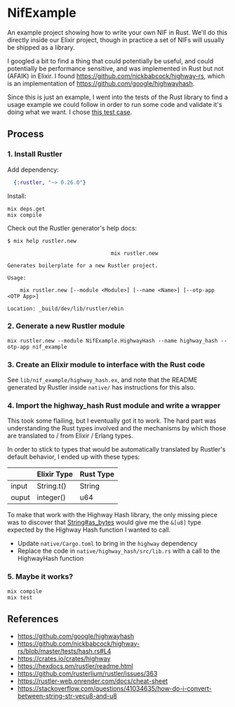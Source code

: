 # NifExample

An example project showing how to write your own NIF in Rust. We'll do this directly inside our Elixir project, though in practice a set of NIFs will usually be shipped as a library.

I googled a bit to find a thing that could potentially be useful, and could potentially be performance sensitive, and was implemented in Rust but not (AFAIK) in Elixir. I found https://github.com/nickbabcock/highway-rs, which is an implementation of https://github.com/google/highwayhash.

Since this is just an example, I went into the tests of the Rust library to find a usage example we could follow in order to run some code and validate it's doing what we want. I chose [this test case](https://github.com/nickbabcock/highway-rs/blob/master/tests/hash.rs#L4-L8).


## Process

### 1. Install Rustler

Add dependency:
```elixir
  {:rustler, "~> 0.26.0"}
```

Install:
```shell
mix deps.get
mix compile
```

Check out the Rustler generator's help docs:
```shell
$ mix help rustler.new

                                 mix rustler.new

Generates boilerplate for a new Rustler project.

Usage:

    mix rustler.new [--module <Module>] [--name <Name>] [--otp-app <OTP App>]

Location: _build/dev/lib/rustler/ebin
```


### 2. Generate a new Rustler module
```
mix rustler.new --module NifExample.HighwayHash --name highway_hash --otp-app nif_example
```


### 3. Create an Elixir module to interface with the Rust code
See `lib/nif_example/highway_hash.ex`, and note that the README generated by Rustler inside `native/` has instructions for this also.


### 4. Import the highway_hash Rust module and write a wrapper

This took some flailing, but I eventually got it to work. The hard part was understanding the Rust types involved and the mechanisms by which those are translated to / from Elixir / Erlang types.

In order to stick to types that would be automatically translated by Rustler's default behavior, I ended up with these types:

|       | Elixir Type | Rust Type |
| ----- | ----------- | --------- |
| input | String.t()  | String    |
| ouput | integer()   | u64       |

To make that work with the Highway Hash library, the only missing piece was to discover that [String#as_bytes](https://doc.rust-lang.org/std/string/struct.String.html#method.as_bytes) would give me the `&[u8]` type expected by the Highway Hash function I wanted to call.

- Update `native/Cargo.toml` to bring in the `highway` dependency
- Replace the code in `native/highway_hash/src/lib.rs` with a call to the HighwayHash function


### 5. Maybe it works?
```
mix compile
mix test
```


## References
- https://github.com/google/highwayhash
- https://github.com/nickbabcock/highway-rs/blob/master/tests/hash.rs#L4
- https://crates.io/crates/highway
- https://hexdocs.pm/rustler/readme.html
- https://github.com/rusterlium/rustler/issues/363
- https://rustler-web.onrender.com/docs/cheat-sheet
- https://stackoverflow.com/questions/41034635/how-do-i-convert-between-string-str-vecu8-and-u8
